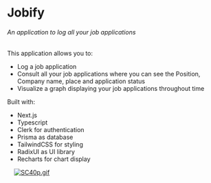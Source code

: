 # Jobify

###### An application to log all your job applications

This application allows you to:
- Log a job application
- Consult all your job applications where you can see the Position, Company name, place and application status
- Visualize a graph displaying your job applications throughout time

Built with:
 - Next.js
 - Typescript
 - Clerk for authentication
 - Prisma as database
 - TailwindCSS for styling
 - RadixUI as UI library
 - Recharts for chart display

&nbsp;
&nbsp;
[![SC40p.gif](https://s13.gifyu.com/images/SC40p.gif)](https://gifyu.com/image/SC40p)